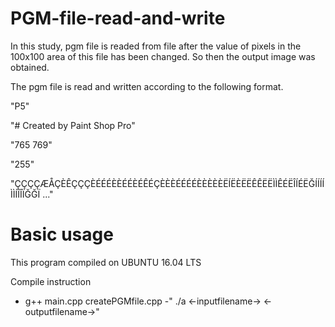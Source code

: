 # PGM-file-read-and-write

In this study, pgm file is readed from file after the value of pixels in the 100x100 area of this file has been changed. 
So then the output image was obtained. 

The pgm file is read and written according to the following format.

"P5"

"# Created by Paint Shop Pro"

"765 769"

"255"

"ÇÇÇÇÆÅÇÈÊÇÇÇÈÉÉÉÈÈÉÉÈÉÊÉÇÈÈÈÉÉÉÉÈÈÈÈÈËÍËÈËËÊÊËËÌÌÊÉËÎÍÉËĞÍÍÍÍÌÌÍÎÎÏĞĞÏ ..."


# Basic usage

This program compiled on UBUNTU 16.04 LTS 

Compile instruction
- g++ main.cpp createPGMfile.cpp
-" ./a <-inputfilename-> <-outputfilename->"



